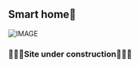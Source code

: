 ## Smart home🏡

![IMAGE](https://i.postimg.cc/FFSprVqd/1.jpg)


### 🚧🚧🚧Site under construction🚧🚧🚧



